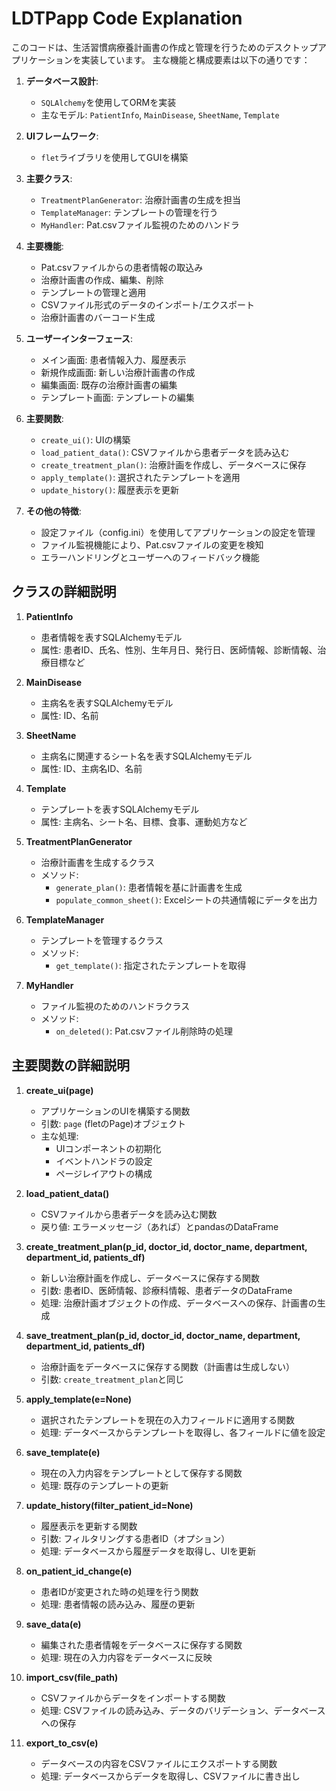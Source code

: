 # LDTPapp Code Explanation

このコードは、生活習慣病療養計画書の作成と管理を行うためのデスクトップアプリケーションを実装しています。
主な機能と構成要素は以下の通りです：

1. **データベース設計**:
   - `SQLAlchemy`を使用してORMを実装
   - 主なモデル: `PatientInfo`, `MainDisease`, `SheetName`, `Template`

2. **UIフレームワーク**:
   - `flet`ライブラリを使用してGUIを構築

3. **主要クラス**:
   - `TreatmentPlanGenerator`: 治療計画書の生成を担当
   - `TemplateManager`: テンプレートの管理を行う
   - `MyHandler`: Pat.csvファイル監視のためのハンドラ

4. **主要機能**:
   - Pat.csvファイルからの患者情報の取込み
   - 治療計画書の作成、編集、削除
   - テンプレートの管理と適用
   - CSVファイル形式のデータのインポート/エクスポート
   - 治療計画書のバーコード生成

5. **ユーザーインターフェース**:
   - メイン画面: 患者情報入力、履歴表示
   - 新規作成画面: 新しい治療計画書の作成
   - 編集画面: 既存の治療計画書の編集
   - テンプレート画面: テンプレートの編集

6. **主要関数**:
   - `create_ui()`: UIの構築
   - `load_patient_data()`: CSVファイルから患者データを読み込む
   - `create_treatment_plan()`: 治療計画を作成し、データベースに保存
   - `apply_template()`: 選択されたテンプレートを適用
   - `update_history()`: 履歴表示を更新

7. **その他の特徴**:
   - 設定ファイル（config.ini）を使用してアプリケーションの設定を管理
   - ファイル監視機能により、Pat.csvファイルの変更を検知
   - エラーハンドリングとユーザーへのフィードバック機能

## クラスの詳細説明

1. **PatientInfo**
   - 患者情報を表すSQLAlchemyモデル
   - 属性: 患者ID、氏名、性別、生年月日、発行日、医師情報、診断情報、治療目標など

2. **MainDisease**
   - 主病名を表すSQLAlchemyモデル
   - 属性: ID、名前

3. **SheetName**
   - 主病名に関連するシート名を表すSQLAlchemyモデル
   - 属性: ID、主病名ID、名前

4. **Template**
   - テンプレートを表すSQLAlchemyモデル
   - 属性: 主病名、シート名、目標、食事、運動処方など

5. **TreatmentPlanGenerator**
   - 治療計画書を生成するクラス
   - メソッド:
     - `generate_plan()`: 患者情報を基に計画書を生成
     - `populate_common_sheet()`: Excelシートの共通情報にデータを出力

6. **TemplateManager**
   - テンプレートを管理するクラス
   - メソッド:
     - `get_template()`: 指定されたテンプレートを取得

7. **MyHandler**
   - ファイル監視のためのハンドラクラス
   - メソッド:
     - `on_deleted()`: Pat.csvファイル削除時の処理

## 主要関数の詳細説明

1. **create_ui(page)**
   - アプリケーションのUIを構築する関数
   - 引数: `page` (fletのPage)オブジェクト
   - 主な処理:
     - UIコンポーネントの初期化
     - イベントハンドラの設定
     - ページレイアウトの構成

2. **load_patient_data()**
   - CSVファイルから患者データを読み込む関数
   - 戻り値: エラーメッセージ（あれば）とpandasのDataFrame

3. **create_treatment_plan(p_id, doctor_id, doctor_name, department, department_id, patients_df)**
   - 新しい治療計画を作成し、データベースに保存する関数
   - 引数: 患者ID、医師情報、診療科情報、患者データのDataFrame
   - 処理: 治療計画オブジェクトの作成、データベースへの保存、計画書の生成

4. **save_treatment_plan(p_id, doctor_id, doctor_name, department, department_id, patients_df)**
   - 治療計画をデータベースに保存する関数（計画書は生成しない）
   - 引数: `create_treatment_plan`と同じ

5. **apply_template(e=None)**
   - 選択されたテンプレートを現在の入力フィールドに適用する関数
   - 処理: データベースからテンプレートを取得し、各フィールドに値を設定

6. **save_template(e)**
   - 現在の入力内容をテンプレートとして保存する関数
   - 処理: 既存のテンプレートの更新

7. **update_history(filter_patient_id=None)**
   - 履歴表示を更新する関数
   - 引数: フィルタリングする患者ID（オプション）
   - 処理: データベースから履歴データを取得し、UIを更新

8. **on_patient_id_change(e)**
   - 患者IDが変更された時の処理を行う関数
   - 処理: 患者情報の読み込み、履歴の更新

9. **save_data(e)**
   - 編集された患者情報をデータベースに保存する関数
   - 処理: 現在の入力内容をデータベースに反映

10. **import_csv(file_path)**
    - CSVファイルからデータをインポートする関数
    - 処理: CSVファイルの読み込み、データのバリデーション、データベースへの保存

11. **export_to_csv(e)**
    - データベースの内容をCSVファイルにエクスポートする関数
    - 処理: データベースからデータを取得し、CSVファイルに書き出し
